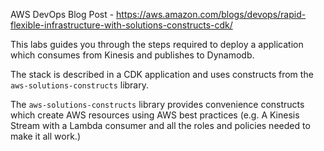 
AWS DevOps Blog Post - https://aws.amazon.com/blogs/devops/rapid-flexible-infrastructure-with-solutions-constructs-cdk/

This labs guides you through the steps required to deploy a application which consumes from Kinesis and publishes to Dynamodb.

The stack is described in a CDK application and uses constructs from the `aws-solutions-constructs` library.  

The `aws-solutions-constructs` library provides convenience constructs which create AWS resources using AWS best practices (e.g. A Kinesis Stream with a Lambda consumer and all the roles and policies needed to make it all work.)


